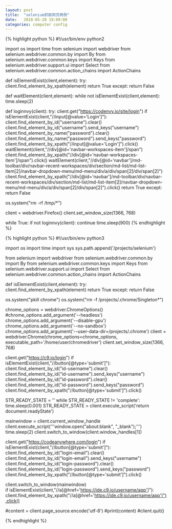 ```yaml
---
layout: post
title:  "selenium抓取网页两例"
date:   2018-05-28 19:09:00
categories: computer config
---
```


{% highlight python %}
#!/usr/bin/env python2

import os
import time
from selenium import webdriver
from selenium.webdriver.common.by import By
from selenium.webdriver.common.keys import Keys
from selenium.webdriver.support.ui import Select
from selenium.webdriver.common.action_chains import ActionChains

def isElementExist(client,element):
    try:
        client.find_element_by_xpath(element)
        return True
    except:
        return False
        
def waitElement(client,element):
    while not isElementExist(client,element):
        time.sleep(2)

def loginnvy(client):
    try:
        client.get("https://codenvy.io/site/login")
        if isElementExist(client,"//input[@value='Login']"):
            client.find_element_by_id("username").clear()
            client.find_element_by_id("username").send_keys("username")
            client.find_element_by_name("password").clear()
            client.find_element_by_name("password").send_keys("password")
            client.find_element_by_xpath("//input[@value='Login']").click()
        waitElement(client,"//div[@id='navbar-workspaces-item']/span")
        client.find_element_by_xpath("//div[@id='navbar-workspaces-item']/span").click()
        waitElement(client,"//div[@id='navbar']/md-toolbar/div/navbar-recent-workspaces/div/section/md-list/md-list-item[2]/navbar-dropdown-menu/md-menu/div/a/div/span[2]/div/span[2]")
        client.find_element_by_xpath("//div[@id='navbar']/md-toolbar/div/navbar-recent-workspaces/div/section/md-list/md-list-item[2]/navbar-dropdown-menu/md-menu/div/a/div/span[2]/div/span[2]").click()
        return True
    except:
        return False
        
os.system("rm -rf /tmp/*")

client = webdriver.Firefox()
client.set_window_size(1366, 768)

while True:
    if not loginnvy(client):
        continue
    time.sleep(900)
{% endhighlight %}

{% highlight python %}
#!/usr/bin/env python3

import os
import time
import sys
sys.path.append('/projects/selenium')

from selenium import webdriver
from selenium.webdriver.common.by import By
from selenium.webdriver.common.keys import Keys
from selenium.webdriver.support.ui import Select
from selenium.webdriver.common.action_chains import ActionChains

def isElementExist(client,element):
    try:
        client.find_element_by_xpath(element)
        return True
    except:
        return False
            
os.system("pkill chrome")
os.system("rm -f /projects/.chrome/Singleton*")

chrome_options = webdriver.ChromeOptions()
#chrome_options.add_argument('--headless')
chrome_options.add_argument('--disable-gpu')
chrome_options.add_argument('--no-sandbox')
chrome_options.add_argument('--user-data-dir=/projects/.chrome')
client = webdriver.Chrome(chrome_options=chrome_options, executable_path='/home/user/chromedriver')
client.set_window_size(1366, 768)

client.get("https://c9.io/login")
if isElementExist(client,"//button[@type='submit']"):
    client.find_element_by_id("id-username").clear()
    client.find_element_by_id("id-username").send_keys("username")
    client.find_element_by_id("id-password").clear()
    client.find_element_by_id("id-password").send_keys("password")
    client.find_element_by_xpath("//button[@type='submit']").click()
    
STR_READY_STATE = ''
while STR_READY_STATE != 'complete':
    time.sleep(0.001)
    STR_READY_STATE = client.execute_script('return document.readyState') 
      
mainwindow = client.current_window_handle
client.execute_script('''window.open("about:blank", "_blank");''')
time.sleep(2)
client.switch_to_window(client.window_handles[1])

client.get("https://codeanywhere.com/login")
if isElementExist(client,"//button[@type='submit']"):
    client.find_element_by_id("login-email").clear()
    client.find_element_by_id("login-email").send_keys("username")
    client.find_element_by_id("login-password").clear()
    client.find_element_by_id("login-password").send_keys("password")
    client.find_element_by_xpath("//button[@type='submit']").click()

client.switch_to_window(mainwindow)    
if isElementExist(client,"//a[@href='https://ide.c9.io/username/app']"):
    client.find_element_by_xpath("//a[@href='https://ide.c9.io/username/app']").click()

#content = client.page_source.encode('utf-8')
#print(content)
#client.quit()

{% endhighlight %}
